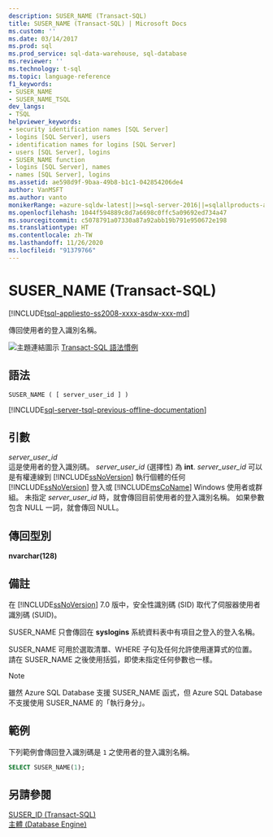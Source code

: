 ```yaml
---
description: SUSER_NAME (Transact-SQL)
title: SUSER_NAME (Transact-SQL) | Microsoft Docs
ms.custom: ''
ms.date: 03/14/2017
ms.prod: sql
ms.prod_service: sql-data-warehouse, sql-database
ms.reviewer: ''
ms.technology: t-sql
ms.topic: language-reference
f1_keywords:
- SUSER_NAME
- SUSER_NAME_TSQL
dev_langs:
- TSQL
helpviewer_keywords:
- security identification names [SQL Server]
- logins [SQL Server], users
- identification names for logins [SQL Server]
- users [SQL Server], logins
- SUSER_NAME function
- logins [SQL Server], names
- names [SQL Server], logins
ms.assetid: ae598d9f-9baa-49b8-b1c1-042854206de4
author: VanMSFT
ms.author: vanto
monikerRange: =azure-sqldw-latest||>=sql-server-2016||=sqlallproducts-allversions||>=sql-server-linux-2017||=azuresqldb-mi-current
ms.openlocfilehash: 1044f594889c8d7a6698c0ffc5a09692ed734a47
ms.sourcegitcommit: c5078791a07330a87a92abb19b791e950672e198
ms.translationtype: HT
ms.contentlocale: zh-TW
ms.lasthandoff: 11/26/2020
ms.locfileid: "91379766"
---
```

# <a name="suser_name-transact-sql"></a>SUSER_NAME (Transact-SQL)
[!INCLUDE[tsql-appliesto-ss2008-xxxx-asdw-xxx-md](../../includes/tsql-appliesto-ss2008-xxxx-asdw-xxx-md.md)]

傳回使用者的登入識別名稱。  
  
![主題連結圖示](../../database-engine/configure-windows/media/topic-link.gif "主題連結圖示") [Transact-SQL 語法慣例](../../t-sql/language-elements/transact-sql-syntax-conventions-transact-sql.md)  
  
## <a name="syntax"></a>語法  
  
```syntaxsql
SUSER_NAME ( [ server_user_id ] )   
```  
  
[!INCLUDE[sql-server-tsql-previous-offline-documentation](../../includes/sql-server-tsql-previous-offline-documentation.md)]

## <a name="arguments"></a>引數
_server\_user\_id_  
這是使用者的登入識別碼。 _server\_user\_id_ (選擇性) 為 **int**. _server\_user\_id_ 可以是有權連線到 [!INCLUDE[ssNoVersion](../../includes/ssnoversion-md.md)] 執行個體的任何 [!INCLUDE[ssNoVersion](../../includes/ssnoversion-md.md)] 登入或 [!INCLUDE[msCoName](../../includes/msconame-md.md)] Windows 使用者或群組。 未指定 _server\_user\_id_ 時，就會傳回目前使用者的登入識別名稱。 如果參數包含 NULL 一詞，就會傳回 NULL。  
  
## <a name="return-types"></a>傳回型別  
**nvarchar(128)**  
  
## <a name="remarks"></a>備註  
在 [!INCLUDE[ssNoVersion](../../includes/ssnoversion-md.md)] 7.0 版中，安全性識別碼 (SID) 取代了伺服器使用者識別碼 (SUID)。  
  
SUSER_NAME 只會傳回在 **syslogins** 系統資料表中有項目之登入的登入名稱。  
  
SUSER_NAME 可用於選取清單、WHERE 子句及任何允許使用運算式的位置。 請在 SUSER_NAME 之後使用括弧，即使未指定任何參數也一樣。  

> [!NOTE]
> 雖然 Azure SQL Database 支援 SUSER_NAME 函式，但 Azure SQL Database 不支援使用 SUSER_NAME 的「執行身分」。 
  
## <a name="examples"></a>範例  
下列範例會傳回登入識別碼是 `1` 之使用者的登入識別名稱。  
  
```sql
SELECT SUSER_NAME(1);  
```  
  
## <a name="see-also"></a>另請參閱  
[SUSER_ID &#40;Transact-SQL&#41;](../../t-sql/functions/suser-id-transact-sql.md)   
[主體 &#40;Database Engine&#41;](../../relational-databases/security/authentication-access/principals-database-engine.md)  
  
  
